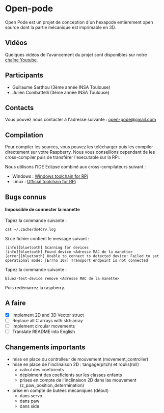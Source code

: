 # Open-pode
Open Pode est un projet de conception d'un hexapode entièrement open source dont la partie mécanique est imprimable en 
3D.

## Vidéos
Quelques vidéos de l'avancement du projet sont disponibles sur notre [chaîne Youtube](https://www.youtube.com/channel/UCUNnqteGSC3-gRxhA2PmjtQ).

## Participants
* Guillaume Sarthou (3ème année INSA Toulouse)
* Julien Combattelli  (3ème année INSA Toulouse)

## Contacts
Vous pouvez nous contacter à l'adresse suivante : open-pode@gmail.com

## Compilation
Pour compiler les sources, vous pouvez les télécharger puis les compiler directement sur votre Raspberry.
Nous vous conseillons cependant de les cross-compiler puis de transférer l'executable sur la RPi.

Nous utilisons l'IDE Eclipse combiné aux cross-compilateurs suivant :
* Windows : [Windows toolchain for RPi](http://gnutoolchains.com/raspberry/)
* Linux   : [Official toolchain for RPi](https://github.com/raspberrypi/tools/tree/master/arm-bcm2708/arm-rpi-4.9.3-linux-gnueabihf)

## Bugs connus
#### Impossible de connecter la manette
Tapez la commande suivante :
```
cat ~/.cache/ds4drv.log
```
Si ce fichier contient le message suivant : 
```
[info][bluetooth] Scanning for devices
[info][bluetooth] Found device <Adresse MAC de la manette>
[error][bluetooth] Unable to connect to detected device: Failed to set operational mode: [Errno 107] Transport endpoint is not connected
```
Tapez la commande suivante :
```
bluez-test-device remove <Adresse MAC de la manette>
```
Puis redémarrez la raspberry.

## A faire
- [x] Implement 2D and 3D Vector struct
- [ ] Replace all C arrays with std::array
- [ ] Implement circular movements
- [ ] Translate README into English

## Changements importants
* mise en place du controlleur de mouvement (movement_controller)
* mise en place de l'inclinaison 2D : tangage(pitch) et roulis(roll)
  * calcul des coeficients
  * déploiment des coeficients sur les classes enfants
  * prises en compte de l'inclinaison 2D dans las mouvement (z_paw_position_determination)
* prise en compte de butées mécaniques (début)
  * dans servo
  * dans paw
  * dans side
